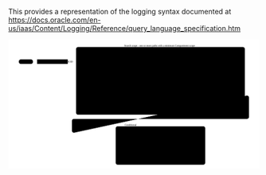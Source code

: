 This provides a representation of the logging syntax documented at https://docs.oracle.com/en-us/iaas/Content/Logging/Reference/query_language_specification.htm


![](./image.svg?sanitize=true)
